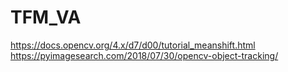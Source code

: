 # TFM_VA
https://docs.opencv.org/4.x/d7/d00/tutorial_meanshift.html
https://pyimagesearch.com/2018/07/30/opencv-object-tracking/
